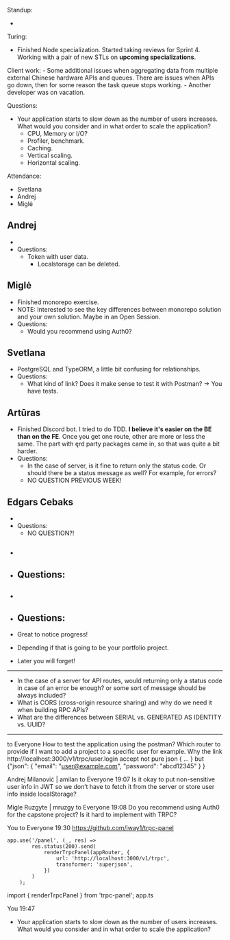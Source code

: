 Standup:

  -

  Turing:
  - Finished Node specialization. Started taking reviews for Sprint 4. Working with a pair of new STLs on **upcoming specializations**.

  Client work:
    - Some additional issues when aggregating data from multiple external Chinese hardware APIs and queues. There are issues when APIs go down, then for some reason the task queue stops working.
    - Another developer was on vacation.

Questions:
  - Your application starts to slow down as the number of users increases. What would you consider and in what order to scale the application?
    - CPU, Memory or I/O?
    - Profiler, benchmark.
    - Caching.
    - Vertical scaling.
    - Horizontal scaling.

Attendance:
  - Svetlana
  - Andrej
  - Miglė

## Andrej

-
- Questions:
  - Token with user data.
    - Localstorage can be deleted.

## Miglė

- Finished monorepo exercise.
- NOTE: Interested to see the key differences between monorepo solution and your own solution. Maybe in an Open Session.
- Questions:
  - Would you recommend using Auth0?

## Svetlana

- PostgreSQL and TypeORM, a little bit confusing for relationships.
- Questions:
  - What kind of link? Does it make sense to test it with Postman?
    -> You have tests.

## Artūras

- Finished Discord bot. I tried to do TDD. **I believe it's easier on the BE than on the FE**. Once you get one route, other are more or less the same. The part with ęrd party packages came in, so that was quite a bit harder.
- Questions:
  - In the case of server, is it fine to return only the status code. Or should there be a status message as well? For example, for errors?
  - NO QUESTION PREVIOUS WEEK!

## Edgars Cebaks

-
- Questions:
  - NO QUESTION?!

##

-
- Questions:
  -

##

-
- Questions:
  -

- Great to notice progress!
- Depending if that is going to be your portfolio project.
- Later you will forget!

---

- In the case of a server for API routes, would returning only a status code in case of an error be enough? or some sort of message should be always included?
- What is CORS (cross-origin resource sharing) and why do we need it when building RPC APIs?
- What are the differences between SERIAL vs. GENERATED AS IDENTITY vs. UUID?

---

  to  Everyone
How to test the application using the postman? Which router to provide if I want to add a project to a specific user for example.  Why the link http://localhost:3000/v1/trpc/user.login accept not pure json  { … } but  {"json": 
{
    "email": "user@example.com",
    "password": "abcd12345"
  }
}

Andrej Milanović | amilan  to  Everyone 19:07
Is it okay to put non-sensitive user info in JWT so we don’t have to fetch it from the server or store user info inside localStorage?

Migle Ruzgyte | mruzgy  to  Everyone 19:08
Do you recommend using Auth0 for the capstone project? Is it hard to implement with TRPC?

You  to  Everyone 19:30
https://github.com/iway1/trpc-panel
```
app.use('/panel', (_, res) =>
        res.status(200).send(
            renderTrpcPanel(appRouter, {
                url: 'http://localhost:3000/v1/trpc',
                transformer: 'superjson',
            })
        )
    );
```
import { renderTrpcPanel } from 'trpc-panel';
app.ts

You 19:47
- Your application starts to slow down as the number of users increases. What would you consider and in what order to scale the application?